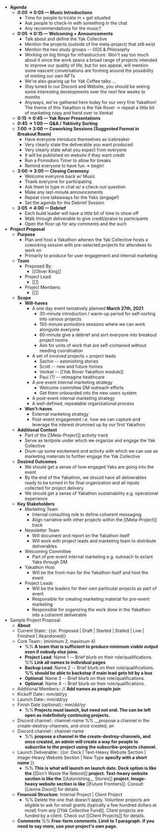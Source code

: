 - **Agenda**
    - **0:05 → 0:05 — Music Introductions**
        - Time for people to trickle in + get situated
        - Ask people to check-in with something in the chat
        - Any recommendations for the music?
    - **0:05 → 0:15 — Welcoming + Announcements**
        - Talk about and define the Yak Collective
        - Mention the projects (outside of the meta-project) that still exist
        - Mention the two study groups -- OGS & Philosophy
        - Working on big things for infrastructure. Won't say too much about it since the work spans a broad range of projects intended to improve our quality of life, but for sex appeal, will mention some nascent conversations are forming around the possibility of minting our own NFTs
        - We're also gearing up for Yak Coffee talks ...
        - Stay tuned to our Discord and Website, you should be seeing some interesting developments over the next few weeks to months
        - Anyways, we've gathered here today for our very first Yakathon! The theme of this Yakathon is the Yak Rover → repeat a little bit of marketing copy and hand over to Venkat
    - **0:15 → 0:45 — Yak Rover Presentations**
    - **0:45 → 1:00 — Q&A / Yaktivity Sorting**
    - **1:00 → 3:00 — Coworking Sessions (Suggested Format in Breakout Room)**
        - Have everyone introduce themselves as icebreaker
        - Very clearly state the deliverable you want produced
        - Very clearly state what you expect from everyone
        - It will be published on website if they want credit
        - Run a Pomodoro Timer to allow for breaks
        - Remind everyone to have fun → begin!
    - **3:00 → 3:05 — Closing Ceremony**
        - Welcome everyone back w/ Music
        - Thank everyone for participating
        - Ask them to type in chat w/ a check-out question
        - Make any last-minute announcements
        - Repeat core takeaways for the Yaks (engage!)
        - Set the agenda for the Debrief Session
    - **3:05 → 4:00 — Debrief**
        - Each build leader will have a little bit of time to show off
        - Walk through deliverable to give credit/praise to participants
        - Open the floor up for any comments and the such
- **Project Proposal**
    - **Purpose**
        - Plan and host a Yakathon wherein the Yak Collective hosts a coworking session with pre-selected projects for attendees to work on
        - Primarily to produce for user engagement and internal marketing
    - **Team**
        - Proposed By:
            - [[Oliver King]]
        - Project Lead:
            - [[]]
        - Project Members:
            - [[]]
    - **Scope**
        - **Will-haves**
            - A one day event tentatively planned **March 27th, 2021**
                - 30-minute introduction / warm-up period for self-sorting into various projects
                - 150-minute pomodoro sessions where we can work alongside everyone
                - 60-minute give a debrief and sort everyone into breakout project rooms
                - Aim for units of work that are self-contained without needing coordination
            - A set of involved projects + project leads
                - Sachin -- astonishing stories
                - Scott -- new and future homes
                - Venkat -- [[Yak Rover Yakathon module]]
                - Paul (?) -- reimagine healthcare
            - A pre-event internal marketing strategy
                - Welcome committee DM outreach efforts
                - Get them onboarded into the new users system
            - A post-event internal marketing strategy
            - A well-defined, repeatable organizational process
        - **Won't-haves**
            - External marketing strategy
            - Post-event engagement i.e. how we can capture and leverage the interest drummed up by our first Yakathon
    - **Additional Context**
        - Part of the [[Meta-Project]] activity track
        - Serve as tentpole under which we organize and engage the Yak Collective
        - Drum-up some excitement and activity with which we can use as marketing materials to further engage the Yak Collective
    - **Desired Outcomes**
        - We should get a sense of how engaged Yaks are going into the event
        - By the end of the Yakathon, we should have all deliverables ready to be turned in for final organization and all inputs collected for project delivery
        - We should get a sense of Yakathon sustainability e.g. operational experience
    - **Key Stakeholders**
        - Marketing Team
            - Internal consulting role to define coherent messaging
            - Align narrative with other projects within the [[Meta-Project]] track
        - Newsletter Team
            - Will document and report on the Yakathon itself
            - Will work with project leads and marketing team to distribute deliverables
        - Welcoming Committee
            - Part of pre-event internal marketing e.g. outreach to extant Yaks through DM
        - Yakathon Host
            - Will be the front-man for the Yakathon itself and host the event
        - Project Leads
            - Will be the leaders for their own particular projects as part of event
            - Responsible for creating marketing material for pre-event marketing
            - Responsible for organizing the work done in the Yakathon into a coherent deliverable
- Sample Project Proposal 
    - **About**
    - Current State:: {{or: Proposed | Draft | Started | Stalled | Live | Finished | Abandoned}}
    - Core Team:: (minimum 2, maximum 4) 
        - %% __A team that is sufficient to produce minimum viable output even if nobody else joins.__
        - **Project Lead**: Name 1 -- Brief blurb on their role/qualifications. %% __Link all names to individual pages__
        - **Backup Lead**: Name 2 -- Brief blurb on their role/qualifications.  __%% should be able to backstop if main lead gets hit by a bus__
        - **Optional**: Name 3 -- Brief blurb on their role/qualifications.
        - **Optional**: Name 4 -- Brief blurb on their role/qualifications.
    - Additional Members:: // __Add names as people join__
    - Kickoff Date:: mm/dd/yy
    - Launch Date:: mm/dd/yy
    - Finish Date (optional):: mm/dd/yy
        - %% __Projects must launch, but need not end. The can be left open as indefinitely continuing projects.__
    - Discord channel:: channel-name %% __propose a channel in the create-destroy-channels, and once created, an
    - Discord channel:: channel-name 
        - %% __propose a channel in the create-destroy-channels, and once created, an admin will create a way for people to subscribe to the project using the subscribe-projects channel.__
    - Launch Deliverable:: {{or: Deck | Text-Heavy Website Section | Image-Heavy Website Section | New Type __specify with a short name__ }}
        - %% __This is what will launch on launch date. 
Deck option is like the__ [[Don’t Waste the Reboot]] __project. 
Text-heavy website section is like the__ [[Astonishing__ Stories]] __project. 
Image-heavy website section is like__ [[Future Frontiers]]. 
Consult [[Jenna Dixon]] for details
    - **Financial Structure**: Internal Project | Client Project
        - %% Delete the one that doesn't apply. Volunteer projects are eligible to ask for small grants (typically a few hundred dollars at most) from any [[Yak Collective Fund]]. Client projects are funded by a client. Check out [[Client Projects]] for details.
    - **Comments** %% __Free-form comments. Limit to 1 paragraph. If you need to say more, use your project's own page.__
